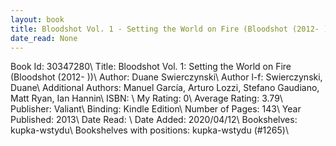 ```yaml
---
layout: book
title: Bloodshot Vol. 1 - Setting the World on Fire (Bloodshot (2012- ))
date_read: None
---
```


Book Id: 30347280\ 
Title: Bloodshot Vol. 1: Setting the World on Fire (Bloodshot (2012- ))\ 
Author: Duane Swierczynski\ 
Author l-f: Swierczynski, Duane\ 
Additional Authors: Manuel García, Arturo Lozzi, Stefano Gaudiano, Matt Ryan, Ian Hannin\ 
ISBN: \ 
My Rating: 0\ 
Average Rating: 3.79\ 
Publisher: Valiant\ 
Binding: Kindle Edition\ 
Number of Pages: 143\ 
Year Published: 2013\ 
Date Read: \ 
Date Added: 2020/04/12\ 
Bookshelves: kupka-wstydu\ 
Bookshelves with positions: kupka-wstydu (#1265)\ 

